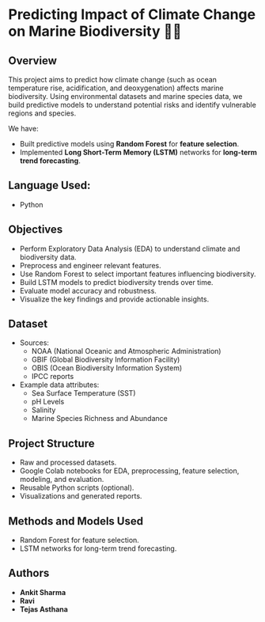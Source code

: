 # Predicting Impact of Climate Change on Marine Biodiversity 🌊🐠

## Overview
This project aims to predict how climate change (such as ocean temperature rise, acidification, and deoxygenation) affects marine biodiversity. Using environmental datasets and marine species data, we build predictive models to understand potential risks and identify vulnerable regions and species.

We have:
- Built predictive models using **Random Forest** for **feature selection**.
- Implemented **Long Short-Term Memory (LSTM)** networks for **long-term trend forecasting**.

## Language Used:
- Python

## Objectives
- Perform Exploratory Data Analysis (EDA) to understand climate and biodiversity data.
- Preprocess and engineer relevant features.
- Use Random Forest to select important features influencing biodiversity.
- Build LSTM models to predict biodiversity trends over time.
- Evaluate model accuracy and robustness.
- Visualize the key findings and provide actionable insights.

## Dataset
- Sources:
  - NOAA (National Oceanic and Atmospheric Administration)
  - GBIF (Global Biodiversity Information Facility)
  - OBIS (Ocean Biodiversity Information System)
  - IPCC reports
- Example data attributes:
  - Sea Surface Temperature (SST)
  - pH Levels
  - Salinity
  - Marine Species Richness and Abundance

## Project Structure
-  Raw and processed datasets.
- Google Colab notebooks for EDA, preprocessing, feature selection, modeling, and evaluation.
- Reusable Python scripts (optional).
- Visualizations and generated reports.

## Methods and Models Used
- Random Forest for feature selection.
- LSTM networks for long-term trend forecasting.

## Authors
- **Ankit Sharma** 
- **Ravi** 
- **Tejas Asthana** 
 

